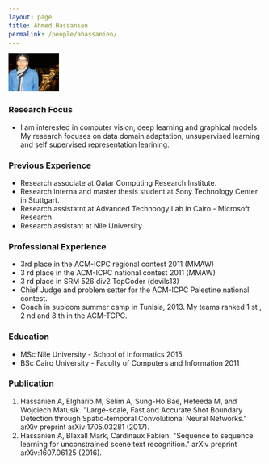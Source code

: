 ```yaml
---
layout: page
title: Ahmed Hassanien
permalink: /people/ahassanien/
---
```


<img src="/people/ahassanien/ahassanien.jpg" alt="Drawing" style="width: 100px;"/>


### Research Focus
- I am interested in computer vision, deep learning and graphical models. My research focuses on data domain adaptation, unsupervised learning and self supervised representation learining.

### Previous Experience
- Research associate at Qatar Computing Research Institute.
- Research interna and master thesis student at Sony Technology Center in Stuttgart.
- Research assistatnt at Advanced Technoogy Lab in Cairo - Microsoft Research.
- Research assistant at Nile University.
 


### Professional Experience
- 3rd place in the ACM-ICPC regional contest 2011 (MMAW)
- 3 rd place in the ACM-ICPC national contest 2011 (MMAW)
- 3 rd place in SRM 526 div2 TopCoder (devils13)
- Chief Judge and problem setter for the ACM-ICPC Palestine national contest.
- Coach in sup’com summer camp in Tunisia, 2013. My teams ranked 1 st , 2 nd and 8 th in the ACM-TCPC.


### Education
- MSc Nile University - School of Informatics 2015
- BSc Cairo University - Faculty of Computers and Information 2011 


### Publication 
1. Hassanien A, Elgharib M, Selim A, Sung-Ho Bae, Hefeeda M, and Wojciech Matusik. "Large-scale, Fast and Accurate Shot Boundary Detection through Spatio-temporal Convolutional Neural Networks." arXiv preprint arXiv:1705.03281 (2017).
2. Hassanien A, Blaxall Mark, Cardinaux Fabien. "Sequence to sequence learning for unconstrained scene text recognition." arXiv preprint arXiv:1607.06125 (2016).




